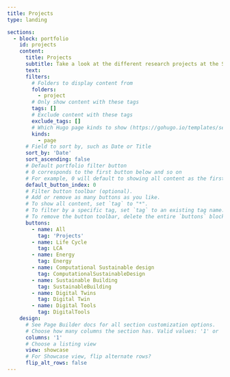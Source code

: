 ```yaml
---
title: Projects
type: landing

sections:
  - block: portfolio
    id: projects
    content:
      title: Projects
      subtitle: Take a look at the different research projects at the Sustainable Building research group.
      text: 
      filters:
        # Folders to display content from
        folders:
          - project
        # Only show content with these tags
        tags: []
        # Exclude content with these tags
        exclude_tags: []
        # Which Hugo page kinds to show (https://gohugo.io/templates/section-templates/#page-kinds)
        kinds:
          - page
      # Field to sort by, such as Date or Title
      sort_by: 'Date'
      sort_ascending: false
      # Default portfolio filter button
      # 0 corresponds to the first button below and so on
      # For example, 0 will default to showing all content as the first button below shows content with *any* tag
      default_button_index: 0
      # Filter button toolbar (optional).
      # Add or remove as many buttons as you like.
      # To show all content, set `tag` to "*".
      # To filter by a specific tag, set `tag` to an existing tag name.
      # To remove the button toolbar, delete the entire `buttons` block.
      buttons:
        - name: All
          tag: 'Projects'
        - name: Life Cycle
          tag: LCA
        - name: Energy
          tag: Energy
        - name: Computational Sustainable design
          tag: ComputationalSustainableDesign
        - name: Sustainable Building
          tag: SustainableBuilding
        - name: Digital Twins
          tag: Digital Twin
        - name: Digital Tools
          tag: DigitalTools
    design:
      # See Page Builder docs for all section customization options.
      # Choose how many columns the section has. Valid values: '1' or '2'.
      columns: '1'
      # Choose a listing view
      view: showcase
      # For Showcase view, flip alternate rows?
      flip_alt_rows: false
---
```

